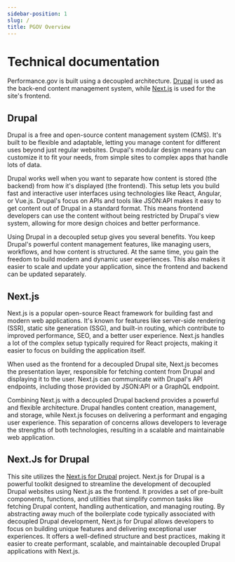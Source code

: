 ```yaml
---
sidebar-position: 1
slug: /
title: PGOV Overview
---
```


# Technical documentation

Performance.gov is built using a decoupled architecture. [Drupal](https://drupal.org) is used as the back-end content management system, while [Next.js](https://nextjs.org/) is used for the site's frontend.

## Drupal

Drupal is a free and open-source content management system (CMS). It's built to be flexible and adaptable, letting you manage content for different uses beyond just regular websites. Drupal's modular design means you can customize it to fit your needs, from simple sites to complex apps that handle lots of data.

Drupal works well when you want to separate how content is stored (the backend) from how it's displayed (the frontend). This setup lets you build fast and interactive user interfaces using technologies like React, Angular, or Vue.js. Drupal's focus on APIs and tools like JSON:API makes it easy to get content out of Drupal in a standard format. This means frontend developers can use the content without being restricted by Drupal's view system, allowing for more design choices and better performance.

Using Drupal in a decoupled setup gives you several benefits. You keep Drupal's powerful content management features, like managing users, workflows, and how content is structured. At the same time, you gain the freedom to build modern and dynamic user experiences. This also makes it easier to scale and update your application, since the frontend and backend can be updated separately.

## Next.js

Next.js is a popular open-source React framework for building fast and modern web applications. It's known for features like server-side rendering (SSR), static site generation (SSG), and built-in routing, which contribute to improved performance, SEO, and a better user experience. Next.js handles a lot of the complex setup typically required for React projects, making it easier to focus on building the application itself.

When used as the frontend for a decoupled Drupal site, Next.js becomes the presentation layer, responsible for fetching content from Drupal and displaying it to the user. Next.js can communicate with Drupal's API endpoints, including those provided by JSON:API or a GraphQL endpoint.

Combining Next.js with a decoupled Drupal backend provides a powerful and flexible architecture. Drupal handles content creation, management, and storage, while Next.js focuses on delivering a performant and engaging user experience. This separation of concerns allows developers to leverage the strengths of both technologies, resulting in a scalable and maintainable web application.

## Next.Js for Drupal

This site utilizes the [Next.js for Drupal](https://next-drupal.org/) project. Next.js for Drupal is a powerful toolkit designed to streamline the development of decoupled Drupal websites using Next.js as the frontend. It provides a set of pre-built components, functions, and utilities that simplify common tasks like fetching Drupal content, handling authentication, and managing routing. By abstracting away much of the boilerplate code typically associated with decoupled Drupal development, Next.js for Drupal allows developers to focus on building unique features and delivering exceptional user experiences. It offers a well-defined structure and best practices, making it easier to create performant, scalable, and maintainable decoupled Drupal applications with Next.js.
